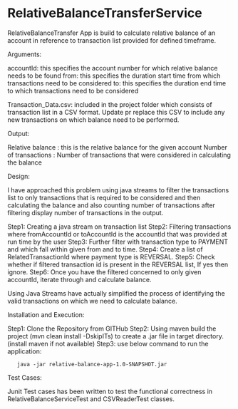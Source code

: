 # RelativeBalanceTransferService

RelativeBalanceTransfer App is build to calculate relative balance of an account in reference to transaction list provided for defined timeframe.

Arguments:

accountId: this specifies the account number for which relative balance needs to be found
from: this specifies the duration start time from which transactions need to be considered
to: this specifies the duration end time to which transactions need to be considered

Transaction_Data.csv: included in the project folder which consists of transaction list in a CSV format.
Update pr replace this CSV to include any new transactions on which balance need to be performed.

Output:

Relative balance : this is the relative balance for the given account
Number of transactions : Number of transactions that were considered in calculating the balance


Design:

I have approached this problem using java streams to filter the transactions list to only transactions that is required to be considered
and then calculating the balance and also counting number of transactions after filtering display number of transactions in the output.

Step1: Creating a java stream on transaction list
Step2: Filtering transactions where fromAccountId or toAccountId is the accountId that was provided at run time by the user
Step3: Further filter with transaction type to PAYMENT and which fall within given from and to time.
Step4: Create a list of RelatedTransactionId where payment type is REVERSAL.
Step5: Check whether if filtered transaction id is present in the REVERSAL list, If yes then ignore.
Step6: Once you have the filtered concerned to only given accountId, iterate through and calculate balance.

Using Java Streams have actually simplified the process of identifying the valid transactions on which we need to calculate balance.

Installation and Execution:

Step1: Clone the Repository from GITHub
Step2: Using maven build the project (mvn clean install -DskipITs) to create a .jar file in target directory. (install maven if not available)
Step3: use below command to run the application:

       java -jar relative-balance-app-1.0-SNAPSHOT.jar

Test Cases:

Junit Test cases has been written to test the functional correctness in RelativeBalanceServiceTest and CSVReaderTest classes.

 

